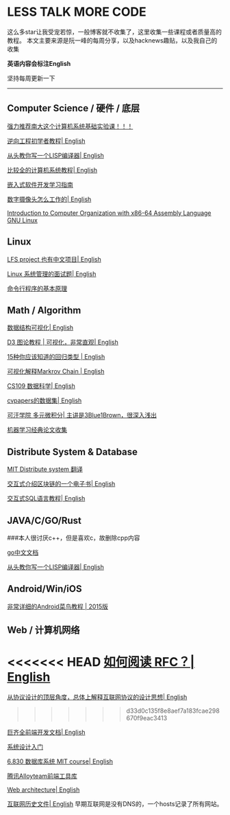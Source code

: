# LESS TALK MORE CODE


这么多star让我受宠若惊，一般博客就不收集了，这里收集一些课程或者质量高的教程。
本文主要来源是阮一峰的每周分享，以及hacknews趣贴，以及我自己的收集

**英语内容会标注English**

坚持每周更新一下

---

## Computer Science / 硬件 / 底层

[强力推荐南大这个计算机系统基础实验课！！！](https://nju-ics.gitbooks.io/ics2018-programming-assignment/content/)

[逆向工程初学者教程| English](https://www.begin.re/)

[从头教你写一个LISP编译器| English](http://www.buildyourownlisp.com/contents)

[比较全的计算机系统教程| English](https://teachyourselfcs.com/#math)

[嵌入式软件开发学习指南](https://www.crifan.com/files/doc/docbook/embedded_soft_dev/release/html/embedded_soft_dev.html#emb_dev_related_things)

[数字摄像头怎么工作的| English](http://datagenetics.com/blog/may12018/index.html)

[Introduction to Computer Organization with x86-64 Assembly Language GNU Linux](http://bob.cs.sonoma.edu/IntroCompOrg-x64/book.html)

## Linux

[LFS project 也有中文项目| English](http://www.linuxfromscratch.org/lfs/)

[Linux 系统管理的面试题| English](https://github.com/trimstray/test-your-sysadmin-skills)

[命令行程序的基本原理](https://blog.twentytwotabs.com/the-smallest-bash-program-in-the-universe/)

## Math / Algorithm

[数据结构可视化| English](http://www.cs.usfca.edu/~galles/visualization/Algorithms.html)

[D3 图论教程 | 可视化，非常直观| English](https://mrpandey.github.io/d3graphTheory/index.html)

[15种你应该知道的回归类型 | English](https://www.listendata.com/2018/03/regression-analysis.html)

[可视化解释Markrov Chain | English](http://setosa.io/ev/markov-chains/)

[CS109 数据科学| English](http://cs109.github.io/2015/index.html)

[cvpapers的数据集| English](http://www.cvpapers.com/datasets.html)

[可汗学院 多元微积分| 主讲是3Blue1Brown，很深入浅出](https://www.khanacademy.org/math/multivariable-calculus)

[机器学习经典论文收集](http://suanfazu.com/discussion/68)

## Distribute System & Database

[MIT Distribute system 翻译](https://github.com/feixiao/Distributed-Systems)

[交互式介绍区块链的一个电子书| English](https://blockchainhandbook.io/)

[交互式SQL语言教程| English](https://selectstarsql.com/)


## JAVA/C/GO/Rust

###本人很讨厌c++，但是喜欢c，故删除cpp内容

[go中文文档](https://go-zh.org/doc/)

[从头教你写一个LISP编译器| English](http://www.buildyourownlisp.com/contents)

## Android/Win/iOS

[非常详细的Android菜鸟教程 | 2015版](http://www.runoob.com/w3cnote/android-tutorial-contents.html)


## Web / 计算机网络

<<<<<<< HEAD
[如何阅读 RFC？| English](https://web.archive.org/web/20180916071340/https://www.mnot.net/blog/2018/07/31/read_rfc)
=======
[从协议设计的顶层角度，总体上解释互联网协议的设计思想| English](https://www.destroyallsoftware.com/compendium/network-protocols?share_key=97d3ba4c24d21147)
>>>>>>> d33d0c135f8e8aef7a183fcae298670f9eac3413

[巨齐全前端开发文档| English](http://devdocs.io)

[系统设计入门](https://github.com/donnemartin/system-design-primer/blob/master/README-zh-Hans.md)

[6.830 数据库系统 MIT course| English](http://db.csail.mit.edu/6.830/)

[腾讯Alloyteam前端工具库](http://alloyteam.github.io/)

[Web architecture| English](https://engineering.videoblocks.com/web-architecture-101-a3224e126947)

[互联网历史文件| English](https://rscott.org/OldInternetFiles/)
早期互联网是没有DNS的，一个hosts记录了所有网站。
